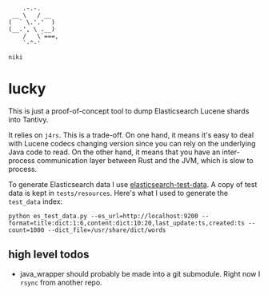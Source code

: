 ```
    .-.-.
 __ \   / __
(  ` \.'.'  )
(__.', \ .__)
    /   \`===,
    `-^-'

niki
```
# lucky

This is just a proof-of-concept tool to dump Elasticsearch Lucene shards into Tantivy. 

It relies on `j4rs`. This is a trade-off. On one hand, it means it's easy to deal with Lucene codecs changing version since you can rely on the underlying Java code to read. On the other hand, it means that you have an inter-process communication layer between Rust and the JVM, which is slow to process.

To generate Elasticsearch data I use [elasticsearch-test-data](https://github.com/oliver006/elasticsearch-test-data). A copy of test data is kept in `tests/resources`. Here's what I used to generate the `test_data` index:

```
python es_test_data.py --es_url=http://localhost:9200 --format=title:dict:1:6,content:dict:10:20,last_update:ts,created:ts --count=1000 --dict_file=/usr/share/dict/words
```

## high level todos

- java_wrapper should probably be made into a git submodule. Right now I `rsync` from another repo.